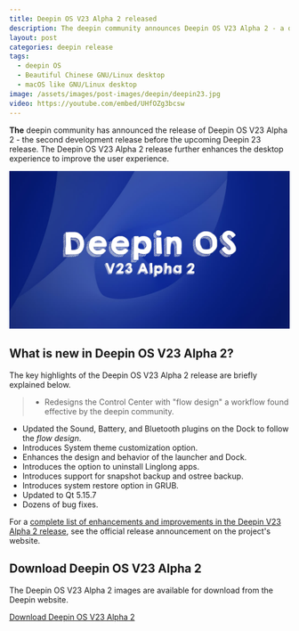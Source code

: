 ```yaml
---
title: Deepin OS V23 Alpha 2 released
description: The deepin community announces Deepin OS V23 Alpha 2 - a development release of beautiful Chinese GNU/Linux distribution.
layout: post
categories: deepin release
tags:
  - deepin OS
  - Beautiful Chinese GNU/Linux desktop
  - macOS like GNU/Linux desktop
image: /assets/images/post-images/deepin/deepin23.jpg
video: https://youtube.com/embed/UHfOZg3bcsw
---
```


**The** deepin community has announced the release of Deepin OS V23 Alpha 2 - the second development release before the upcoming Deepin 23 release. The Deepin OS V23 Alpha 2 release further enhances the desktop experience to improve the user experience.

![Deepin 23 featured image](/assets/images/post-images/deepin/deepin23.jpg)

## What is new in Deepin OS V23 Alpha 2?

The key highlights of the Deepin OS V23 Alpha 2 release are briefly explained below.

> - Redesigns the Control Center with "flow design" a workflow found effective by the deepin community.
- Updated the Sound, Battery, and Bluetooth plugins on the Dock to follow the *flow design*.
- Introduces System theme customization option.
- Enhances the design and behavior of the launcher and Dock.
- Introduces the option to uninstall Linglong apps.
- Introduces support for snapshot backup and ostree backup.
- Introduces system restore option in GRUB.
- Updated to Qt 5.15.7
- Dozens of bug fixes.

For a [complete list of enhancements and improvements in the Deepin V23 Alpha 2 release](https://www.deepin.org/en/deepin-os-v23-alpha-2-released/), see the official release announcement on the project's website.

## Download Deepin OS V23 Alpha 2

The Deepin OS V23 Alpha 2 images are available for download from the Deepin website.

<a href="https://cdimage.deepin.com/releases/23-Alpha2/" class="download">Download Deepin OS V23 Alpha 2</a>